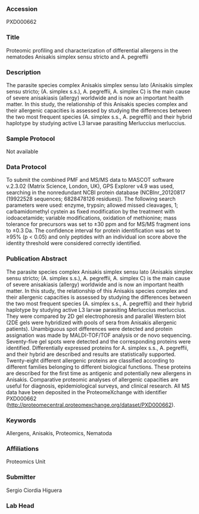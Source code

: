 ### Accession
PXD000662

### Title
Proteomic profiling and characterization of differential allergens in the nematodes Anisakis simplex sensu stricto and A. pegreffii

### Description
The parasite species complex Anisakis simplex sensu lato (Anisakis simplex sensu stricto; (A. simplex s.s.), A. pegreffii, A. simplex C) is the main cause of severe anisakiasis (allergy) worldwide and is now an important health matter. In this study, the relationship of this Anisakis species complex and their allergenic capacities is assessed by studying the differences between the two most frequent species (A. simplex s.s., A. pegreffii) and their hybrid haplotype by studying active L3 larvae parasiting Merluccius merluccius.

### Sample Protocol
Not available

### Data Protocol
To submit the combined PMF and MS/MS data to MASCOT software v.2.3.02 (Matrix Science, London, UK), GPS Explorer v4.9 was used, searching in the nonredundant NCBI protein database (NCBInr_20120817 (19922528 sequences; 6828478126 residues)). The following search parameters were used: enzyme, trypsin; allowed missed cleavages, 1; carbamidomethyl cystein as fixed modification by the treatment with iodoacetamide; variable modifications, oxidation of methionine; mass tolerance for precursors was set to ±30 ppm and for MS/MS fragment ions to ±0.3 Da. The confidence interval for protein identification was set to ≥95% (p < 0.05) and only peptides with an individual ion score above the identity threshold were considered correctly identified. 

### Publication Abstract
The parasite species complex Anisakis simplex sensu lato (Anisakis simplex sensu stricto; (A. simplex s.s.), A. pegreffii, A. simplex C) is the main cause of severe anisakiasis (allergy) worldwide and is now an important health matter. In this study, the relationship of this Anisakis species complex and their allergenic capacities is assessed by studying the differences between the two most frequent species (A. simplex s.s., A. pegreffii) and their hybrid haplotype by studying active L3 larvae parasiting Merluccius merluccius. They were compared by 2D gel electrophoresis and parallel Western blot (2DE gels were hybridized with pools of sera from Anisakis allergenic patients). Unambiguous spot differences were detected and protein assignation was made by MALDI-TOF/TOF analysis or de novo sequencing. Seventy-five gel spots were detected and the corresponding proteins were identified. Differentially expressed proteins for A. simplex s.s., A. pegreffii, and their hybrid are described and results are statistically supported. Twenty-eight different allergenic proteins are classified according to different families belonging to different biological functions. These proteins are described for the first time as antigenic and potentially new allergens in Anisakis. Comparative proteomic analyses of allergenic capacities are useful for diagnosis, epidemiological surveys, and clinical research. All MS data have been deposited in the ProteomeXchange with identifier PXD000662 (http://proteomecentral.proteomexchange.org/dataset/PXD000662).

### Keywords
Allergens, Anisakis, Proteomics, Nematoda

### Affiliations
Proteomics Unit

### Submitter
Sergio Ciordia Higuera

### Lab Head


